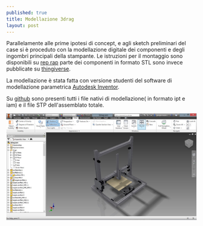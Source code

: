 ```yaml
---
published: true
title: Modellazione 3drag
layout: post
---
```

Parallelamente alle prime ipotesi di concept, e agli sketch preliminari del case si è proceduto con la modellazione digitale dei componenti e degli ingombri principali della stampante. 
Le istruzioni per il montaggio sono disponibili su [rep rap](http://reprap.org/wiki/3drag) parte dei componenti in formato STL sono invece pubblicate su [thingiverse](http://www.thingiverse.com/thing:203292/#files).

La modellazione è stata fatta con versione studenti del software di modellazione parametrica [Autodesk Inventor](http://www.autodesk.it/products/inventor/overview). 

Su [github](https://github.com/Giuzzo/Giuzzo.github.io/tree/master/link_modellazione/modello_3drag) sono presenti tutti i file nativi di modellazione( in formato ipt e iam) e il file STP dell'assemblato totale.

![3drag_model](https://github.com/Giuzzo/Giuzzo.github.io/blob/master/link_img/30.JPG?raw=true)